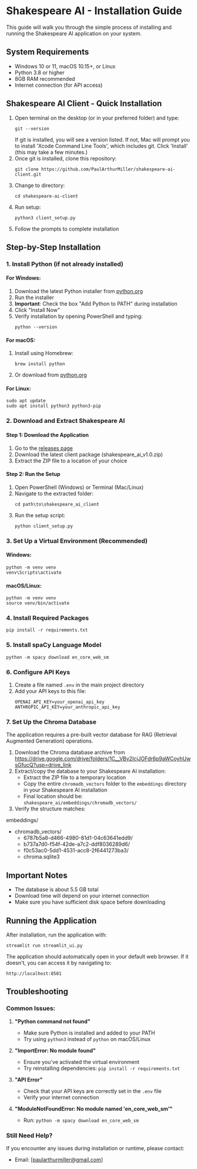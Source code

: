 # Shakespeare AI - Installation Guide

This guide will walk you through the simple process of installing and running the Shakespeare AI application on your system.

## System Requirements

- Windows 10 or 11, macOS 10.15+, or Linux
- Python 3.8 or higher
- 8GB RAM recommended
- Internet connection (for API access)

## Shakespeare AI Client - Quick Installation

1. Open terminal on the desktop (or in your preferred folder) and type:
   ```
   git --version
   ```
   If git is installed, you will see a version listed. If not, Mac will prompt you
   to install 'Xcode Command Line Tools', which includes git. Click 'Install' (this may
   take a few minutes.)
1. Once git is installed, clone this repository: 
   ```
   git clone https://github.com/PaulArthurMiller/shakespeare-ai-client.git
   ```
2. Change to directory: 
   ```
   cd shakespeare-ai-client
   ```
3. Run setup: 
   ```
   python3 client_setup.py
   ```
4. Follow the prompts to complete installation

## Step-by-Step Installation

### 1. Install Python (if not already installed)

#### For Windows:
1. Download the latest Python installer from [python.org](https://www.python.org/downloads/)
2. Run the installer
3. **Important**: Check the box "Add Python to PATH" during installation
4. Click "Install Now"
5. Verify installation by opening PowerShell and typing:
   ```
   python --version
   ```

#### For macOS:
1. Install using Homebrew:
   ```
   brew install python
   ```
2. Or download from [python.org](https://www.python.org/downloads/)

#### For Linux:
```
sudo apt update
sudo apt install python3 python3-pip
```

### 2. Download and Extract Shakespeare AI

#### Step 1: Download the Application
1. Go to the [releases page](https://github.com/PaulArthurMiller/shakespeare_ai/releases)
2. Download the latest client package (shakespeare_ai_v1.0.zip)
3. Extract the ZIP file to a location of your choice

#### Step 2: Run the Setup
1. Open PowerShell (Windows) or Terminal (Mac/Linux)
2. Navigate to the extracted folder:
   ```
   cd path\to\shakespeare_ai_client
   ```
3. Run the setup script:
   ```
   python client_setup.py
   ```

### 3. Set Up a Virtual Environment (Recommended)

#### Windows:
```
python -m venv venv
venv\Scripts\activate
```

#### macOS/Linux:
```
python -m venv venv
source venv/bin/activate
```

### 4. Install Required Packages

```
pip install -r requirements.txt
```

### 5. Install spaCy Language Model

```
python -m spacy download en_core_web_sm
```

### 6. Configure API Keys

1. Create a file named `.env` in the main project directory
2. Add your API keys to this file:
   ```
   OPENAI_API_KEY=your_openai_api_key
   ANTHROPIC_API_KEY=your_anthropic_api_key
   ```

### 7. Set Up the Chroma Database

The application requires a pre-built vector database for RAG (Retrieval Augmented Generation) operations.

1. Download the Chroma database archive from https://drive.google.com/drive/folders/1C__VBv2IcjJOFdr6p9aWCoyhUwsGfucQ?usp=drive_link
2. Extract/copy the database to your Shakespeare AI installation:
   - Extract the ZIP file to a temporary location
   - Copy the entire `chromadb_vectors` folder to the `embeddings` directory in your Shakespeare AI installation
   - Final location should be: `shakespeare_ai/embeddings/chromadb_vectors/`
3. Verify the structure matches:

embeddings/
- chromadb_vectors/
   - 6787b5a8-d466-4980-81d1-04c63641edd9/
   - b737a7d0-f54f-42de-a7c2-ddf8036289d6/
   - f0c53ac0-5dd1-4531-acc8-2f6441273ba3/
   - chroma.sqlite3

## Important Notes

- The database is about 5.5 GB total
- Download time will depend on your internet connection
- Make sure you have sufficient disk space before downloading

## Running the Application

After installation, run the application with:

```
streamlit run streamlit_ui.py
```

The application should automatically open in your default web browser. If it doesn't, you can access it by navigating to:
```
http://localhost:8501
```

## Troubleshooting

### Common Issues:

1. **"Python command not found"**
   - Make sure Python is installed and added to your PATH
   - Try using `python3` instead of `python` on macOS/Linux

2. **"ImportError: No module found"**
   - Ensure you've activated the virtual environment
   - Try reinstalling dependencies: `pip install -r requirements.txt`

3. **"API Error"**
   - Check that your API keys are correctly set in the `.env` file
   - Verify your internet connection

4. **"ModuleNotFoundError: No module named 'en_core_web_sm'"**
   - Run: `python -m spacy download en_core_web_sm`

### Still Need Help?

If you encounter any issues during installation or runtime, please contact:
- Email: [paularthurmiller@gmail.com]
